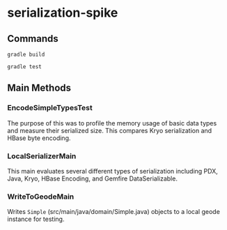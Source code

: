 # serialization-spike

## Commands

`gradle build`

`gradle test`

## Main Methods

### EncodeSimpleTypesTest

The purpose of this was to profile the memory usage of basic data types and measure their serialized size.  This compares Kryo serialization and HBase byte encoding.

### LocalSerializerMain

This main evaluates several different types of serialization including PDX, Java, Kryo, HBase Encoding, and Gemfire DataSerializable.

### WriteToGeodeMain

Writes `Simple` (src/main/java/domain/Simple.java) objects to a local geode instance for testing.
